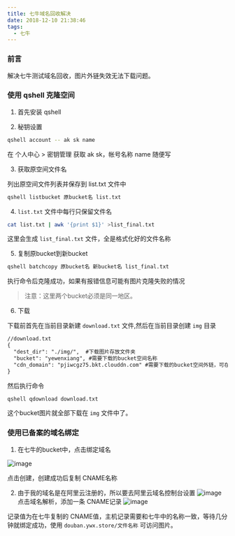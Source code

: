 ```yaml
---
title: 七牛域名回收解决
date: 2018-12-10 21:38:46
tags:
  - 七牛
---
```


### 前言
解决七牛测试域名回收，图片外链失效无法下载问题。

### 使用 qshell 克隆空间
1. 首先安装 qshell 

2. 秘钥设置

```bash
qshell account -- ak sk name
```
在 个人中心 > 密钥管理 获取 ak sk，帐号名称 name 随便写

3. 获取原空间文件名

列出原空间文件列表并保存到 list.txt 文件中
```bash
qshell listbucket 原bucket名 list.txt
```

4. `list.txt` 文件中每行只保留文件名

```bash
cat list.txt | awk '{print $1}' >list_final.txt
```
这里会生成 `list_final.txt` 文件，全是格式化好的文件名称

5. 复制原bucket到新bucket

```bash
qshell batchcopy 原bucket名 新bucket名 list_final.txt 
```
执行命令后克隆成功，如果有报错信息可能有图片克隆失败的情况
>注意：这里两个bucket必须是同一地区。

6. 下载

下载前首先在当前目录新建 `download.txt` 文件,然后在当前目录创建 `img` 目录

```txt
//download.txt
{
  "dest_dir": "./img/",  #下载图片存放文件夹
  "bucket": "yewenxiang", #需要下载的bucket空间名称
  "cdn_domain": "pjiwcgz75.bkt.clouddn.com" #需要下载的bucket空间外链，可在七牛查看
}
```
然后执行命令
```bash
qshell qdownload download.txt
```

这个bucket图片就全部下载在 `img` 文件中了。

### 使用已备案的域名绑定

1. 在七牛的bucket中，点击绑定域名

![image](http://ywx.store:86/kodexplorer/data/User/admin/home/图片/0073tXM5gy1fy20djhtedj30so06jmxv.jpg)

点击创建，创建成功后复制 CNAME名称

2. 由于我的域名是在阿里云注册的，所以要去阿里云域名控制台设置
![image](http://ywx.store:86/kodexplorer/data/User/admin/home/图片/0073tXM5gy1fy20hrfkzqj30j50abwfk.jpg)
点击域名解析，添加一条 CNAME记录
![image](http://ywx.store:86/kodexplorer/data/User/admin/home/图片/0073tXM5gy1fy20ji30rqj30is0f3aav.jpg)

记录值为在七牛复制的 CNAME值，主机记录需要和七牛中的名称一致，等待几分钟就绑定成功，使用 `douban.ywx.store/文件名称` 可访问图片。



